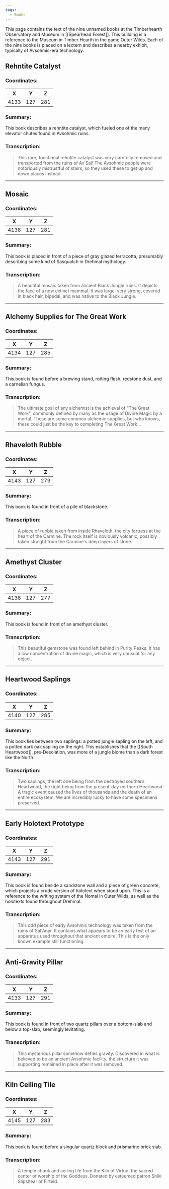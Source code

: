 ```yaml
---
tags:
  - Books
---
```

This page contains the text of the nine unnamed books at the Timberhearth Observatory and Museum in [[Spearhead Forest]]. This building is a reference to the Museum in Timber Hearth in the game Outer Wilds. Each of the nine books is placed on a lectern and describes a nearby exhibit, typically of Avsohmic-era technology.

## Rehntite Catalyst 

### Coordinates:
| **X** | **Y**| **Z** |
|:-----:|:----:|:-----:|
|4133  |127   |281  |

### Summary:
This book describes a rehntite catalyst, which fueled one of the many elevator chutes found in Avsohmic ruins.

### Transcription:
> This rare, functional rehntite catalyst was very carefully removed and transported from the ruins of Av'Sal! The Avsohmic people were notoriously mistrustful of stairs, so they used these to get up and down places instead.

***

## Mosaic

### Coordinates:
| **X** | **Y**| **Z** |
|:-----:|:----:|:-----:|
|4138  |127   |281  |

### Summary:
This book is placed in front of a piece of gray glazed terracotta, presumably describing some kind of Sasquatch in Drehmal mythology.

### Transcription:
> A beautiful mosaic taken from ancient Black Jungle ruins. It depicts the face of a now extinct mammal. It was large, very strong, covered in black hair, bipedal, and was native to the Black Jungle.

***

## Alchemy Supplies for The Great Work

### Coordinates:
| **X** | **Y**| **Z** |
|:-----:|:----:|:-----:|
|4134  |127   |285  |

### Summary:
This book is found before a brewing stand, rotting flesh, redstone dust, and a carnelian fungus.

### Transcription:
> The ultimate goal of any alchemist is the achieval of "The Great Work", commonly defined by many as the usage of Divine Magic by a mortal. These are some common alchemic supplies, but who knows, these could just be the key to completing The Great Work...

***

## Rhaveloth Rubble

### Coordinates:
| **X** | **Y**| **Z** |
|:-----:|:----:|:-----:|
|4143  |127   |279  |

### Summary:
This book is found in front of a pile of blackstone.

### Transcription:
> A piece of rubble taken from inside Rhaveloth, the city fortress at the heart of the Carmine. The rock itself is obviously volcanic, possibly taken straight from the Carmine's deep layers of stone.

***

## Amethyst Cluster

### Coordinates:
| **X** | **Y**| **Z** |
|:-----:|:----:|:-----:|
|4138  |127   |277  |

### Summary:
This book is found in front of an amethyst cluster.

### Transcription:
> This beautiful gemstone was found left behind in Purity Peaks. It has a low concentration of divine magic, which is very unusual for any object.

***

## Heartwood Saplings

### Coordinates:
| **X** | **Y**| **Z** |
|:-----:|:----:|:-----:|
|4140  |127   |285  |

### Summary:
This book lies between two saplings: a potted jungle sapling on the left, and a potted dark oak sapling on the right. This establishes that the [[South Heartwood]], pre-Desolation, was more of a jungle biome than a dark forest like the North.

### Transcription: 
> Two saplings, the left one being from the destroyed southern Heartwood, the right being from the present-day northern Heartwood. A tragic event caused the lives of thousands and the death of an entire ecosystem. We are incredibly lucky to have some specimens preserved.

***

## Early Holotext Prototype

### Coordinates:
| **X** | **Y**| **Z** |
|:-----:|:----:|:-----:|
|4143  |127   |291  |

### Summary:
This book is found beside a sandstone wall and a piece of green concrete, which projects a crude version of holotext when stood upon. This is a reference to the writing system of the Nomai in Outer Wilds, as well as the holotexts found throughout Drehmal.

### Transcription:
> This odd piece of early Avsohmic technology was taken from the ruins of Sal'Anyr. It contains what appears to be an early test of an apparatus used throughout that ancient empire. This is the only known example still functioning.

***

## Anti-Gravity Pillar

### Coordinates:
| **X** | **Y**| **Z** |
|:-----:|:----:|:-----:|
|4133  |127   |291  |

### Summary:
This book is found in front of two quartz pillars over a bottom-slab and below a top-slab, seemingly levitating. 

### Transcription: 
> This mysterious pillar somehow defies gravity. Discovered in what is believed to be an ancient Avsohmic facility, the structure it was supporting remained in place after it was removed.

***

## Kiln Ceiling Tile

### Coordinates:
| **X** | **Y**| **Z** |
|:-----:|:----:|:-----:|
|4145  |127   |283  |

### Summary:
This book is found before a singular quartz block and prismarine brick slab.

### Transcription:
> A temple chunk and ceiling tile from the Kiln of Virtuo, the sacred center of worship of the Goddess. Donated by esteemed patron Sniki Slipshear of Firteid.
